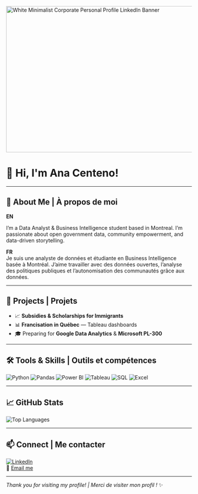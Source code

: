 


<img width="1584" height="396" alt="White Minimalist Corporate Personal Profile LinkedIn Banner" src="https://github.com/user-attachments/assets/eec96ec2-dd33-48ae-9a4f-8653fa66e970" />






# 👋 Hi, I'm Ana Centeno!

---

## 📌 About Me | À propos de moi

**EN**  


I’m a Data Analyst & Business Intelligence student based in Montreal. I’m passionate about open government data, community empowerment, and data-driven storytelling.  

**FR**  
Je suis une analyste de données et étudiante en Business Intelligence basée à Montréal. J’aime travailler avec des données ouvertes, l’analyse des politiques publiques et l’autonomisation des communautés grâce aux données.

---

## 🚀 Projects | Projets

- 📈 **Subsidies & Scholarships for Immigrants**  
- 📊 **Francisation in Québec** — Tableau dashboards
- 🎓 Preparing for **Google Data Analytics** & **Microsoft PL-300**

---

## 🛠️ Tools & Skills | Outils et compétences

![Python](https://img.shields.io/badge/Python-3776AB?style=flat&logo=python&logoColor=white)
![Pandas](https://img.shields.io/badge/Pandas-150458?style=flat&logo=pandas&logoColor=white)
![Power BI](https://img.shields.io/badge/Power%20BI-F2C811?style=flat&logo=powerbi&logoColor=black)
![Tableau](https://img.shields.io/badge/Tableau-E97627?style=flat&logo=tableau&logoColor=white)
![SQL](https://img.shields.io/badge/SQL-4479A1?style=flat&logo=MySQL&logoColor=white)
![Excel](https://img.shields.io/badge/Excel-217346?style=flat&logo=microsoft-excel&logoColor=white)


---

## 📈 GitHub Stats

 
![Top Languages](https://github-readme-stats.vercel.app/api/top-langs/?username=AnaCenteno-DA&layout=compact)

---

## 📫 Connect | Me contacter

[![LinkedIn](https://img.shields.io/badge/LinkedIn-blue?logo=linkedin&logoColor=white)](https://www.linkedin.com/in/ana-centeno-baltazar/)  
📧 [Email me](mailto:CentenoAj@outlook.com)

---

*Thank you for visiting my profile! | Merci de visiter mon profil !* ✨

